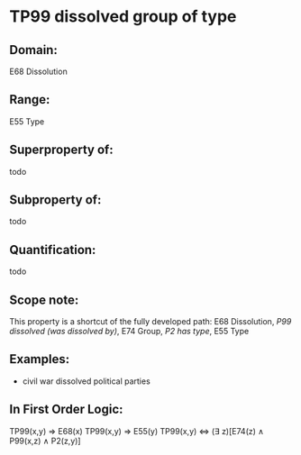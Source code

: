 # TP99 dissolved group of type

## Domain: 

E68 Dissolution

## Range: 

E55 Type

## Superproperty of: 

todo

## Subproperty of: 

todo

## Quantification: 

todo

## Scope note: 

This property is a shortcut of the fully developed path: E68 Dissolution, _P99 dissolved (was dissolved by)_, E74 Group, _P2 has type_, E55 Type

## Examples: 

* civil war dissolved political parties

## In First Order Logic: 

TP99(x,y) ⇒ E68(x)
TP99(x,y) ⇒ E55(y)
TP99(x,y) ⇔ (∃ z)[E74(z) ∧ P99(x,z) ∧ P2(z,y)]

